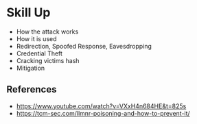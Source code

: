 # Skill Up
- How the attack works
- How it is used
- Redirection, Spoofed Response, Eavesdropping
- Credential Theft 
- Cracking victims hash
- Mitigation 

## References
- https://www.youtube.com/watch?v=VXxH4n684HE&t=825s
- https://tcm-sec.com/llmnr-poisoning-and-how-to-prevent-it/